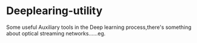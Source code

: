 # Deeplearing-utility
Some useful Auxiliary tools  in the Deep learning process,there's something about optical streaming networks......eg.
